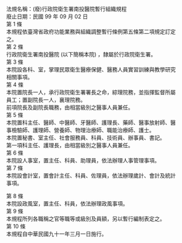 法規名稱：(廢)行政院衛生署南投醫院暫行組織規程  
廢止日期：民國 99 年 09 月 02 日  
第 1 條  
本規程依臺灣省政府功能業務與組織調整暫行條例第五條第二項規定訂定  
之。  
第 2 條  
行政院衛生署南投醫院 (以下簡稱本院) ，隸屬於行政院衛生署。  
第 3 條  
本院設各科、室，掌理民眾衛生醫療保健、醫務人員實習訓練與教學研究  
相關事項。  
第 4 條  
本院置院長一人，承行政院衛生署署長之命，綜理院務，並指揮監督所屬  
員工；置副院長一人，襄理院務。  
前項院長及副院長職務，由相當級別之醫事人員兼任。  
第 5 條  
本院置科主任、醫師、中醫師、牙醫師、護理長、藥師、醫事放射師、醫  
事檢驗師、護理師、營養師、物理治療師、職能治療師、護士。  
本院置秘書、室主任、社會服務員、科員、技術員、辦事員、書記。  
第一項科主任、護理長，由相當級別之醫事人員兼任。  
第 6 條  
本院設人事室，置主任、科員、助理員，依法辦理人事管理事項。  
第 7 條  
本院設會計室，置會計主任、科員、佐理員，依法辦理歲計、會計及統計  
事項。  


第 8 條  
本院設政風室，置主任、科員，依法辦理政風事項。  
第 9 條  
本規程所列各職稱之官等職等或級別及員額，另以暫行編制表定之。  
第 10 條  
本規程自中華民國九十一年三月一日施行。  


